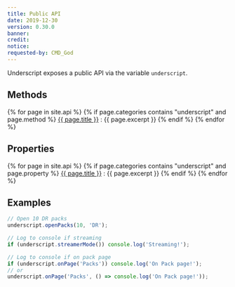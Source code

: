 ```yaml
---
title: Public API
date: 2019-12-30
version: 0.30.0
banner: 
credit: 
notice: 
requested-by: CMD_God
---
```

Underscript exposes a public API via the variable `underscript`.

## Methods
{% for page in site.api %}
  {% if page.categories contains "underscript" and page.method %}
<a href="{{ page.url }}">{{ page.title }}</a>
: {{ page.excerpt }}
  {% endif %}
{% endfor %}

## Properties
{% for page in site.api %}
  {% if page.categories contains "underscript" and page.property %}
<a href="{{ page.url }}">{{ page.title }}</a>
: {{ page.excerpt }}
  {% endif %}
{% endfor %}

## Examples
```javascript
// Open 10 DR packs
underscript.openPacks(10, 'DR');

// Log to console if streaming
if (underscript.streamerMode()) console.log('Streaming!');

// Log to console if on pack page
if (underscript.onPage('Packs')) console.log('On Pack page!');
// or
underscript.onPage('Packs', () => console.log('On Pack page!'));
```
